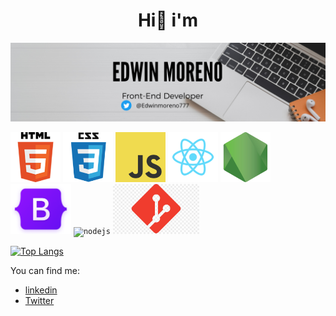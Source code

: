 
<h1 align="center"> Hi👋 i'm </h1>


![me](https://github.com/edwinmoreno77/edwinmoreno77/blob/main/1.png)

<code><img height="80" alt="html" src="https://github.com/edwinmoreno77/edwinmoreno77/blob/main/html.png"></code> 
<code><img height="80" alt="css" src="https://github.com/edwinmoreno77/edwinmoreno77/blob/main/css.png"></code> 
<code><img height="80" alt="javascript" src="https://github.com/edwinmoreno77/edwinmoreno77/blob/main/javascript.png"></code>
<code><img height="80" alt="react" src="https://github.com/edwinmoreno77/edwinmoreno77/blob/main/react.png"></code>
<code><img height="80" alt="nodejs" src="https://github.com/edwinmoreno77/edwinmoreno77/blob/main/nodejs.png"></code>
<code><img height="80" alt="nodejs" src="https://github.com/edwinmoreno77/edwinmoreno77/blob/main/bootstrap-logo-shadow.png"></code>
<code><img height="80" alt="nodejs" src="https://iconape.com/wp-content/files/dx/352988/png/jest-logo.png"></code>
<code><img height="80" alt="nodejs" src="https://github.com/edwinmoreno77/edwinmoreno77/blob/main/git-logo.jpg"></code>


[![Top Langs](https://github-readme-stats.vercel.app/api/top-langs/?username=edwinmoreno77&layout=compact)](https://github.com/anuraghazra/github-readme-stats)

You can find me:
- [linkedin](https://www.linkedin.com/in/edwinmoreno777/)
- [Twitter](https://twitter.com/Edwinmoreno777)



